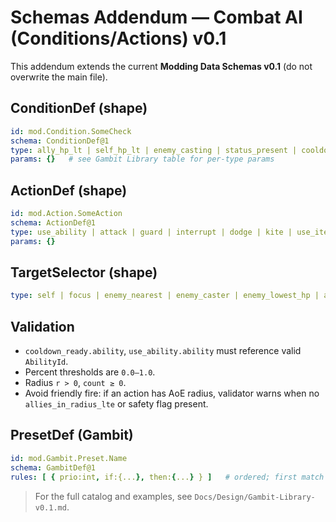 # Schemas Addendum — Combat AI (Conditions/Actions) v0.1

This addendum extends the current **Modding Data Schemas v0.1** (do not overwrite the main file).

## ConditionDef (shape)
```yaml
id: mod.Condition.SomeCheck
schema: ConditionDef@1
type: ally_hp_lt | self_hp_lt | enemy_casting | status_present | cooldown_ready | resource_pct | in_range | enemies_in_radius_gte | allies_in_radius_gte | allies_in_radius_lte | threat_on_self_gt | has_focus_target | telegraph_on_me | line_of_fire_clear | target_tag
params: {}   # see Gambit Library table for per-type params
```

## ActionDef (shape)
```yaml
id: mod.Action.SomeAction
schema: ActionDef@1
type: use_ability | attack | guard | interrupt | dodge | kite | use_item | reposition | mark_target | taunt | stance_set | formation_set | focus_fire | revive_ally | dispel | heal | buff | nonlethal_toggle
params: {}
```

## TargetSelector (shape)
```yaml
type: self | focus | enemy_nearest | enemy_caster | enemy_lowest_hp | ally_lowest_hp | ally_downed | cluster_center(enemies|allies)
```

## Validation
- `cooldown_ready.ability`, `use_ability.ability` must reference valid `AbilityId`.
- Percent thresholds are `0.0–1.0`.
- Radius `r > 0`, `count ≥ 0`.
- Avoid friendly fire: if an action has AoE radius, validator warns when no `allies_in_radius_lte` or safety flag present.

## PresetDef (Gambit)
```yaml
id: mod.Gambit.Preset.Name
schema: GambitDef@1
rules: [ { prio:int, if:{...}, then:{...} } ]   # ordered; first match wins
```

> For the full catalog and examples, see `Docs/Design/Gambit-Library-v0.1.md`.

